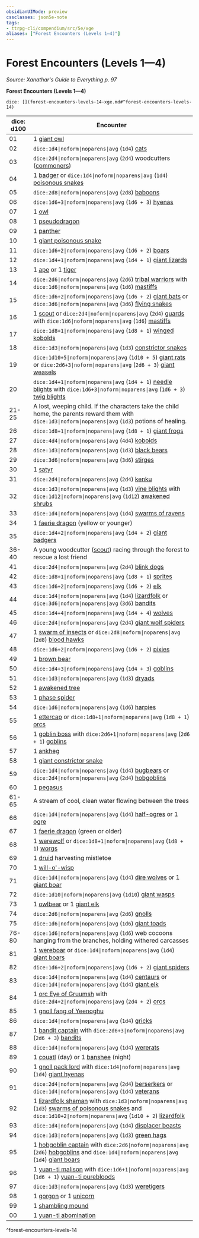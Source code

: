 ```yaml
---
obsidianUIMode: preview
cssclasses: json5e-note
tags:
- ttrpg-cli/compendium/src/5e/xge
aliases: ["Forest Encounters (Levels 1—4)"]
---
```

# Forest Encounters (Levels 1—4)
*Source: Xanathar's Guide to Everything p. 97* 

**Forest Encounters (Levels 1—4)**

`dice: [](forest-encounters-levels-14-xge.md#^forest-encounters-levels-14)`

| dice: d100 | Encounter |
|------------|-----------|
| 01 | 1 [giant owl](3-Mechanics/CLI/bestiary/beast/giant-owl.md) |
| 02 | `dice:1d4\|noform\|noparens\|avg` (`1d4`) [cats](3-Mechanics/CLI/bestiary/beast/cat.md) |
| 03 | `dice:2d4\|noform\|noparens\|avg` (`2d4`) woodcutters ([commoners](3-Mechanics/CLI/bestiary/humanoid/commoner.md)) |
| 04 | 1 [badger](3-Mechanics/CLI/bestiary/beast/badger.md) or `dice:1d4\|noform\|noparens\|avg` (`1d4`) [poisonous snakes](3-Mechanics/CLI/bestiary/beast/poisonous-snake.md) |
| 05 | `dice:2d8\|noform\|noparens\|avg` (`2d8`) [baboons](3-Mechanics/CLI/bestiary/beast/baboon.md) |
| 06 | `dice:1d6+3\|noform\|noparens\|avg` (`1d6 + 3`) [hyenas](3-Mechanics/CLI/bestiary/beast/hyena.md) |
| 07 | 1 [owl](3-Mechanics/CLI/bestiary/beast/owl.md) |
| 08 | 1 [pseudodragon](3-Mechanics/CLI/bestiary/dragon/pseudodragon.md) |
| 09 | 1 [panther](3-Mechanics/CLI/bestiary/beast/panther.md) |
| 10 | 1 [giant poisonous snake](3-Mechanics/CLI/bestiary/beast/giant-poisonous-snake.md) |
| 11 | `dice:1d6+2\|noform\|noparens\|avg` (`1d6 + 2`) [boars](3-Mechanics/CLI/bestiary/beast/boar.md) |
| 12 | `dice:1d4+1\|noform\|noparens\|avg` (`1d4 + 1`) [giant lizards](3-Mechanics/CLI/bestiary/beast/giant-lizard.md) |
| 13 | 1 [ape](3-Mechanics/CLI/bestiary/beast/ape.md) or 1 [tiger](3-Mechanics/CLI/bestiary/beast/tiger.md) |
| 14 | `dice:2d6\|noform\|noparens\|avg` (`2d6`) [tribal warriors](3-Mechanics/CLI/bestiary/humanoid/tribal-warrior.md) with `dice:1d6\|noform\|noparens\|avg` (`1d6`) [mastiffs](3-Mechanics/CLI/bestiary/beast/mastiff.md) |
| 15 | `dice:1d6+2\|noform\|noparens\|avg` (`1d6 + 2`) [giant bats](3-Mechanics/CLI/bestiary/beast/giant-bat.md) or `dice:3d6\|noform\|noparens\|avg` (`3d6`) [flying snakes](3-Mechanics/CLI/bestiary/beast/flying-snake.md) |
| 16 | 1 [scout](3-Mechanics/CLI/bestiary/humanoid/scout.md) or `dice:2d4\|noform\|noparens\|avg` (`2d4`) [guards](3-Mechanics/CLI/bestiary/humanoid/guard.md) with `dice:1d6\|noform\|noparens\|avg` (`1d6`) [mastiffs](3-Mechanics/CLI/bestiary/beast/mastiff.md) |
| 17 | `dice:1d8+1\|noform\|noparens\|avg` (`1d8 + 1`) [winged kobolds](3-Mechanics/CLI/bestiary/humanoid/winged-kobold.md) |
| 18 | `dice:1d3\|noform\|noparens\|avg` (`1d3`) [constrictor snakes](3-Mechanics/CLI/bestiary/beast/constrictor-snake.md) |
| 19 | `dice:1d10+5\|noform\|noparens\|avg` (`1d10 + 5`) [giant rats](3-Mechanics/CLI/bestiary/beast/giant-rat.md) or `dice:2d6+3\|noform\|noparens\|avg` (`2d6 + 3`) [giant weasels](3-Mechanics/CLI/bestiary/beast/giant-weasel.md) |
| 20 | `dice:1d4+1\|noform\|noparens\|avg` (`1d4 + 1`) [needle blights](3-Mechanics/CLI/bestiary/plant/needle-blight.md) with `dice:1d6+3\|noform\|noparens\|avg` (`1d6 + 3`) [twig blights](3-Mechanics/CLI/bestiary/plant/twig-blight.md) |
| 21-25 | A lost, weeping child. If the characters take the child home, the parents reward them with `dice:1d3\|noform\|noparens\|avg` (`1d3`) potions of healing. |
| 26 | `dice:1d8+1\|noform\|noparens\|avg` (`1d8 + 1`) [giant frogs](3-Mechanics/CLI/bestiary/beast/giant-frog.md) |
| 27 | `dice:4d4\|noform\|noparens\|avg` (`4d4`) [kobolds](3-Mechanics/CLI/bestiary/humanoid/kobold.md) |
| 28 | `dice:1d3\|noform\|noparens\|avg` (`1d3`) [black bears](3-Mechanics/CLI/bestiary/beast/black-bear.md) |
| 29 | `dice:3d6\|noform\|noparens\|avg` (`3d6`) [stirges](3-Mechanics/CLI/bestiary/beast/stirge.md) |
| 30 | 1 [satyr](3-Mechanics/CLI/bestiary/fey/satyr.md) |
| 31 | `dice:2d4\|noform\|noparens\|avg` (`2d4`) [kenku](3-Mechanics/CLI/bestiary/humanoid/kenku.md) |
| 32 | `dice:1d3\|noform\|noparens\|avg` (`1d3`) [vine blights](3-Mechanics/CLI/bestiary/plant/vine-blight.md) with `dice:1d12\|noform\|noparens\|avg` (`1d12`) [awakened shrubs](3-Mechanics/CLI/bestiary/plant/awakened-shrub.md) |
| 33 | `dice:1d4\|noform\|noparens\|avg` (`1d4`) [swarms of ravens](3-Mechanics/CLI/bestiary/beast/swarm-of-ravens.md) |
| 34 | 1 [faerie dragon](3-Mechanics/CLI/bestiary/dragon/faerie-dragon-yellow.md) (yellow or younger) |
| 35 | `dice:1d4+2\|noform\|noparens\|avg` (`1d4 + 2`) [giant badgers](3-Mechanics/CLI/bestiary/beast/giant-badger.md) |
| 36-40 | A young woodcutter ([scout](3-Mechanics/CLI/bestiary/humanoid/scout.md)) racing through the forest to rescue a lost friend |
| 41 | `dice:2d4\|noform\|noparens\|avg` (`2d4`) [blink dogs](3-Mechanics/CLI/bestiary/fey/blink-dog.md) |
| 42 | `dice:1d8+1\|noform\|noparens\|avg` (`1d8 + 1`) [sprites](3-Mechanics/CLI/bestiary/fey/sprite.md) |
| 43 | `dice:1d6+2\|noform\|noparens\|avg` (`1d6 + 2`) [elk](3-Mechanics/CLI/bestiary/beast/elk.md) |
| 44 | `dice:1d4\|noform\|noparens\|avg` (`1d4`) [lizardfolk](3-Mechanics/CLI/bestiary/humanoid/lizardfolk.md) or `dice:3d6\|noform\|noparens\|avg` (`3d6`) [bandits](3-Mechanics/CLI/bestiary/humanoid/bandit.md) |
| 45 | `dice:1d4+4\|noform\|noparens\|avg` (`1d4 + 4`) [wolves](3-Mechanics/CLI/bestiary/beast/wolf.md) |
| 46 | `dice:2d4\|noform\|noparens\|avg` (`2d4`) [giant wolf spiders](3-Mechanics/CLI/bestiary/beast/giant-wolf-spider.md) |
| 47 | 1 [swarm of insects](3-Mechanics/CLI/bestiary/beast/swarm-of-insects.md) or `dice:2d8\|noform\|noparens\|avg` (`2d8`) [blood hawks](3-Mechanics/CLI/bestiary/beast/blood-hawk.md) |
| 48 | `dice:1d6+2\|noform\|noparens\|avg` (`1d6 + 2`) [pixies](3-Mechanics/CLI/bestiary/fey/pixie.md) |
| 49 | 1 [brown bear](3-Mechanics/CLI/bestiary/beast/brown-bear.md) |
| 50 | `dice:1d4+3\|noform\|noparens\|avg` (`1d4 + 3`) [goblins](3-Mechanics/CLI/bestiary/humanoid/goblin.md) |
| 51 | `dice:1d3\|noform\|noparens\|avg` (`1d3`) [dryads](3-Mechanics/CLI/bestiary/fey/dryad.md) |
| 52 | 1 [awakened tree](3-Mechanics/CLI/bestiary/plant/awakened-tree.md) |
| 53 | 1 [phase spider](3-Mechanics/CLI/bestiary/monstrosity/phase-spider.md) |
| 54 | `dice:1d6\|noform\|noparens\|avg` (`1d6`) [harpies](3-Mechanics/CLI/bestiary/monstrosity/harpy.md) |
| 55 | 1 [ettercap](3-Mechanics/CLI/bestiary/monstrosity/ettercap.md) or `dice:1d8+1\|noform\|noparens\|avg` (`1d8 + 1`) [orcs](3-Mechanics/CLI/bestiary/humanoid/orc.md) |
| 56 | 1 [goblin boss](3-Mechanics/CLI/bestiary/humanoid/goblin-boss.md) with `dice:2d6+1\|noform\|noparens\|avg` (`2d6 + 1`) [goblins](3-Mechanics/CLI/bestiary/humanoid/goblin.md) |
| 57 | 1 [ankheg](3-Mechanics/CLI/bestiary/monstrosity/ankheg.md) |
| 58 | 1 [giant constrictor snake](3-Mechanics/CLI/bestiary/beast/giant-constrictor-snake.md) |
| 59 | `dice:1d4\|noform\|noparens\|avg` (`1d4`) [bugbears](3-Mechanics/CLI/bestiary/humanoid/bugbear.md) or `dice:2d4\|noform\|noparens\|avg` (`2d4`) [hobgoblins](3-Mechanics/CLI/bestiary/humanoid/hobgoblin.md) |
| 60 | 1 [pegasus](3-Mechanics/CLI/bestiary/celestial/pegasus.md) |
| 61-65 | A stream of cool, clean water flowing between the trees |
| 66 | `dice:1d4\|noform\|noparens\|avg` (`1d4`) [half-ogres](3-Mechanics/CLI/bestiary/giant/half-ogre-ogrillon.md) or 1 [ogre](3-Mechanics/CLI/bestiary/giant/ogre.md) |
| 67 | 1 [faerie dragon](3-Mechanics/CLI/bestiary/dragon/faerie-dragon-green.md) (green or older) |
| 68 | 1 [werewolf](3-Mechanics/CLI/bestiary/humanoid/werewolf.md) or `dice:1d8+1\|noform\|noparens\|avg` (`1d8 + 1`) [worgs](3-Mechanics/CLI/bestiary/monstrosity/worg.md) |
| 69 | 1 [druid](3-Mechanics/CLI/bestiary/humanoid/druid.md) harvesting mistletoe |
| 70 | 1 [will-o'-wisp](3-Mechanics/CLI/bestiary/undead/will-o-wisp.md) |
| 71 | `dice:1d4\|noform\|noparens\|avg` (`1d4`) [dire wolves](3-Mechanics/CLI/bestiary/beast/dire-wolf.md) or 1 [giant boar](3-Mechanics/CLI/bestiary/beast/giant-boar.md) |
| 72 | `dice:1d10\|noform\|noparens\|avg` (`1d10`) [giant wasps](3-Mechanics/CLI/bestiary/beast/giant-wasp.md) |
| 73 | 1 [owlbear](3-Mechanics/CLI/bestiary/monstrosity/owlbear.md) or 1 [giant elk](3-Mechanics/CLI/bestiary/beast/giant-elk.md) |
| 74 | `dice:2d6\|noform\|noparens\|avg` (`2d6`) [gnolls](3-Mechanics/CLI/bestiary/humanoid/gnoll.md) |
| 75 | `dice:1d6\|noform\|noparens\|avg` (`1d6`) [giant toads](3-Mechanics/CLI/bestiary/beast/giant-toad.md) |
| 76-80 | `dice:1d6\|noform\|noparens\|avg` (`1d6`) web cocoons hanging from the branches, holding withered carcasses |
| 81 | 1 [wereboar](3-Mechanics/CLI/bestiary/humanoid/wereboar.md) or `dice:1d4\|noform\|noparens\|avg` (`1d4`) [giant boars](3-Mechanics/CLI/bestiary/beast/giant-boar.md) |
| 82 | `dice:1d6+2\|noform\|noparens\|avg` (`1d6 + 2`) [giant spiders](3-Mechanics/CLI/bestiary/beast/giant-spider.md) |
| 83 | `dice:1d4\|noform\|noparens\|avg` (`1d4`) [centaurs](3-Mechanics/CLI/bestiary/monstrosity/centaur.md) or `dice:1d4\|noform\|noparens\|avg` (`1d4`) [giant elk](3-Mechanics/CLI/bestiary/beast/giant-elk.md) |
| 84 | 1 [orc Eye of Gruumsh](3-Mechanics/CLI/bestiary/humanoid/orc-eye-of-gruumsh.md) with `dice:2d4+2\|noform\|noparens\|avg` (`2d4 + 2`) [orcs](3-Mechanics/CLI/bestiary/humanoid/orc.md) |
| 85 | 1 [gnoll fang of Yeenoghu](3-Mechanics/CLI/bestiary/fiend/gnoll-fang-of-yeenoghu.md) |
| 86 | `dice:1d4\|noform\|noparens\|avg` (`1d4`) [gricks](3-Mechanics/CLI/bestiary/monstrosity/grick.md) |
| 87 | 1 [bandit captain](3-Mechanics/CLI/bestiary/humanoid/bandit-captain.md) with `dice:2d6+3\|noform\|noparens\|avg` (`2d6 + 3`) [bandits](3-Mechanics/CLI/bestiary/humanoid/bandit.md) |
| 88 | `dice:1d4\|noform\|noparens\|avg` (`1d4`) [wererats](3-Mechanics/CLI/bestiary/humanoid/wererat.md) |
| 89 | 1 [couatl](3-Mechanics/CLI/bestiary/celestial/couatl.md) (day) or 1 [banshee](3-Mechanics/CLI/bestiary/undead/banshee.md) (night) |
| 90 | 1 [gnoll pack lord](3-Mechanics/CLI/bestiary/humanoid/gnoll-pack-lord.md) with `dice:1d4\|noform\|noparens\|avg` (`1d4`) [giant hyenas](3-Mechanics/CLI/bestiary/beast/giant-hyena.md) |
| 91 | `dice:2d4\|noform\|noparens\|avg` (`2d4`) [berserkers](3-Mechanics/CLI/bestiary/humanoid/berserker.md) or `dice:1d4\|noform\|noparens\|avg` (`1d4`) [veterans](3-Mechanics/CLI/bestiary/humanoid/veteran.md) |
| 92 | 1 [lizardfolk shaman](3-Mechanics/CLI/bestiary/humanoid/lizardfolk-shaman.md) with `dice:1d3\|noform\|noparens\|avg` (`1d3`) [swarms of poisonous snakes](3-Mechanics/CLI/bestiary/beast/swarm-of-poisonous-snakes.md) and `dice:1d10+2\|noform\|noparens\|avg` (`1d10 + 2`) [lizardfolk](3-Mechanics/CLI/bestiary/humanoid/lizardfolk.md) |
| 93 | `dice:1d4\|noform\|noparens\|avg` (`1d4`) [displacer beasts](3-Mechanics/CLI/bestiary/monstrosity/displacer-beast.md) |
| 94 | `dice:1d3\|noform\|noparens\|avg` (`1d3`) [green hags](3-Mechanics/CLI/bestiary/fey/green-hag.md) |
| 95 | 1 [hobgoblin captain](3-Mechanics/CLI/bestiary/humanoid/hobgoblin-captain.md) with `dice:2d6\|noform\|noparens\|avg` (`2d6`) [hobgoblins](3-Mechanics/CLI/bestiary/humanoid/hobgoblin.md) and `dice:1d4\|noform\|noparens\|avg` (`1d4`) [giant boars](3-Mechanics/CLI/bestiary/beast/giant-boar.md) |
| 96 | 1 [yuan-ti malison](3-Mechanics/CLI/bestiary/monstrosity/yuan-ti-malison-type-1.md) with `dice:1d6+1\|noform\|noparens\|avg` (`1d6 + 1`) [yuan-ti purebloods](3-Mechanics/CLI/bestiary/humanoid/yuan-ti-pureblood.md) |
| 97 | `dice:1d3\|noform\|noparens\|avg` (`1d3`) [weretigers](3-Mechanics/CLI/bestiary/humanoid/weretiger.md) |
| 98 | 1 [gorgon](3-Mechanics/CLI/bestiary/monstrosity/gorgon.md) or 1 [unicorn](3-Mechanics/CLI/bestiary/celestial/unicorn.md) |
| 99 | 1 [shambling mound](3-Mechanics/CLI/bestiary/plant/shambling-mound.md) |
| 00 | 1 [yuan-ti abomination](3-Mechanics/CLI/bestiary/monstrosity/yuan-ti-abomination.md) |
^forest-encounters-levels-14